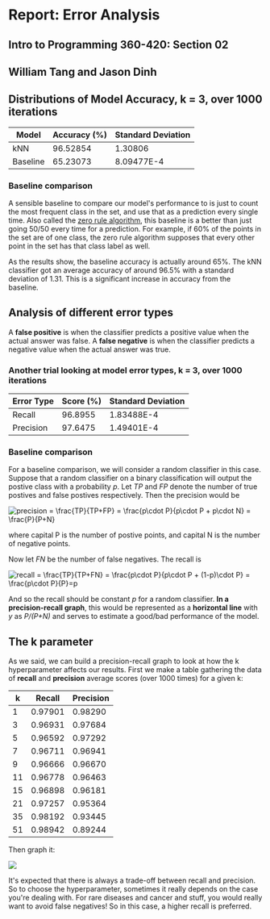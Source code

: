 # Report: Error Analysis
## Intro to Programming 360-420: Section 02
## William Tang and Jason Dinh

## Distributions of Model Accuracy, k = 3, over 1000 iterations

| Model      | Accuracy (%)  | Standard Deviation |
| ---------- | ------------- | ------------------ |
| kNN        | 96.52854      | 1.30806            |
| Baseline   | 65.23073      | 8.09477E-4         |

### Baseline comparison
  A sensible baseline to compare our model's performance to is just to count the most frequent class in the set, and use that as a prediction every single time. Also called the [zero rule algorithm](https://machinelearningcatalogue.com/algorithm/alg_zero-rule.html), this baseline is a better than just going 50/50 every time for a prediction. For example, if 60% of the points in the set are of one class, the zero rule algorithm supposes that every other point in the set has that class label as well.
  
  As the results show, the baseline accuracy is actually around 65%. The kNN classifier got an average accuracy of around 96.5% with a standard deviation of 1.31. This is a significant increase in accuracy from the baseline.
  
## Analysis of different error types
  A **false positive** is when the classifier predicts a positive value when the actual answer was false. A **false negative** is when the classifier predicts a negative value when the actual answer was true.

### Another trial looking at model error types, k = 3, over 1000 iterations
  
| Error Type | Score    (%)  | Standard Deviation |
| ---------- | ------------- | ------------------ |
| Recall     | 96.8955       | 1.83488E-4         |
| Precision  | 97.6475       | 1.49401E-4         |

### Baseline comparison

For a baseline comparison, we will consider a random classifier in this case. Suppose that a random classifier on a binary classification will output the postive class with a probability *p*. Let *TP* and *FP* denote the number of true postives and false postives respectively. Then the precision would be

<img src="https://latex.codecogs.com/gif.latex?precision&space;=&space;\frac{TP}{TP&plus;FP}&space;=&space;\frac{p\cdot&space;P}{p\cdot&space;P&space;&plus;&space;p\cdot&space;N}&space;=&space;\frac{P}{P&plus;N}" title="precision = \frac{TP}{TP+FP} = \frac{p\cdot P}{p\cdot P + p\cdot N} = \frac{P}{P+N}" />

where capital P is the number of postive points, and capital N is the number of negative points.

Now let *FN* be the number of false negatives. The recall is

<img src="https://latex.codecogs.com/gif.latex?recall&space;=&space;\frac{TP}{TP&plus;FN}&space;=&space;\frac{p\cdot&space;P}{p\cdot&space;P&space;&plus;&space;(1-p)\cdot&space;P}&space;=&space;\frac{p\cdot&space;P}{P}=p" title="recall = \frac{TP}{TP+FN} = \frac{p\cdot P}{p\cdot P + (1-p)\cdot P} = \frac{p\cdot P}{P}=p" />

And so the recall should be constant *p* for a random classifier. **In a precision-recall graph**, this would be represented as a **horizontal line** with *y* as *P/(P+N)* and serves to estimate a good/bad performance of the model.

## The k parameter

As we said, we can build a precision-recall graph to look at how the k hyperparameter affects our results. First we make a table gathering the data of **recall** and **precision** average scores (over 1000 times) for a given k:

| k          | Recall        | Precision          |
| ---------- | ------------- | ------------------ |
| 1          | 0.97901       | 0.98290            |
| 3          | 0.96931       | 0.97684            |
| 5          | 0.96592       | 0.97292            |
| 7          | 0.96711       | 0.96941            |
| 9          | 0.96666       | 0.96670            |
| 11         | 0.96778       | 0.96463            |
| 15         | 0.96898       | 0.96181            |
| 21         | 0.97257       | 0.95364            |
| 35         | 0.98192       | 0.93445            |
| 51         | 0.98942       | 0.89244            |

Then graph it:


<img src="https://docs.google.com/spreadsheets/d/e/2PACX-1vTb1e3_07DDH_Cl5FtOUwRuyU-fBdoozHl5d0939yAvUuprk8EsEAFHFy5IB6ImqXY51znd6EQ8wTRD/pubchart?oid=1234554255&amp;format=image">

It's expected that there is always a trade-off between recall and precision. So to choose the hyperparameter, sometimes it really depends on the case you're dealing with. For rare diseases and cancer and stuff, you would really want to avoid false negatives! So in this case, a higher recall is preferred.

